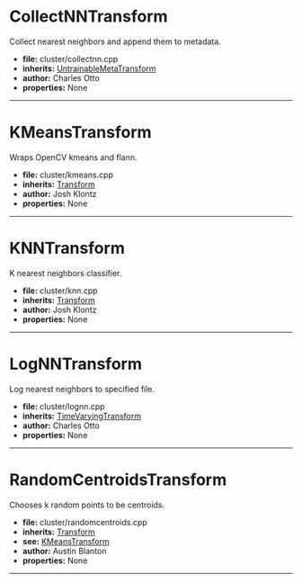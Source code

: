 # CollectNNTransform

Collect nearest neighbors and append them to metadata.

* **file:** cluster/collectnn.cpp
* **inherits:** [UntrainableMetaTransform](../cpp_api.md#untrainablemetatransform)
* **author:** Charles Otto
* **properties:** None


---

# KMeansTransform

Wraps OpenCV kmeans and flann.

* **file:** cluster/kmeans.cpp
* **inherits:** [Transform](../cpp_api.md#transform)
* **author:** Josh Klontz
* **properties:** None


---

# KNNTransform

K nearest neighbors classifier.

* **file:** cluster/knn.cpp
* **inherits:** [Transform](../cpp_api.md#transform)
* **author:** Josh Klontz
* **properties:** None


---

# LogNNTransform

Log nearest neighbors to specified file.

* **file:** cluster/lognn.cpp
* **inherits:** [TimeVaryingTransform](../cpp_api.md#timevaryingtransform)
* **author:** Charles Otto
* **properties:** None


---

# RandomCentroidsTransform

Chooses k random points to be centroids.

* **file:** cluster/randomcentroids.cpp
* **inherits:** [Transform](../cpp_api.md#transform)
* **see:** [KMeansTransform](KMeansTransform)
* **author:** Austin Blanton
* **properties:** None


---

